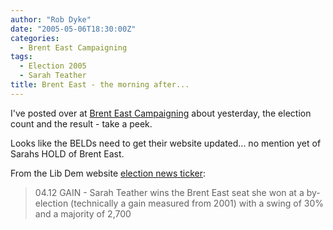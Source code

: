 ```yaml
---
author: "Rob Dyke"
date: "2005-05-06T18:30:00Z"
categories:
  - Brent East Campaigning
tags:
  - Election 2005
  - Sarah Teather
title: Brent East - the morning after...
---
```

I've posted over at [Brent East Campaigning](http://becampaign.blogspot.com/) about yesterday, the election count and the result - take a peek.

Looks like the BELDs need to get their website updated... no mention yet of Sarahs HOLD of Brent East.

From the Lib Dem website [election news ticker](http://www.libdems.org.uk/news/story.html?id=8637&#38;navPage=news.html):

> 04.12 GAIN - Sarah Teather wins the Brent East seat she won at a by-election (technically a gain measured from 2001) with a swing of 30% and a majority of 2,700

